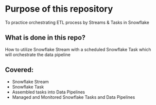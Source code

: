 # Purpose of this repository
To practice orchestrating ETL process by Streams & Tasks in Snowflake

## What is done in this repo?
How to utilize Snowflake Stream with a scheduled Snowflake Task which will orchestrate the data pipeline

## Covered:
- Snowflake Stream
- Snowflake Task
- Assembled tasks into Data Pipelines
- Managed and Monitored Snowflake Tasks and Data Pipelines
